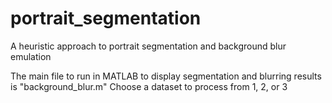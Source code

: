 # portrait_segmentation
A heuristic approach to portrait segmentation and background blur emulation

The main file to run in MATLAB to display segmentation and blurring results is "background_blur.m"
Choose a dataset to process from 1, 2, or 3
